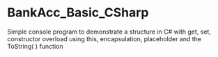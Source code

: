 # BankAcc_Basic_CSharp
 Simple console program to demonstrate a structure in C# with get, set, constructor overload using this, encapsulation, placeholder and the ToString( ) function
